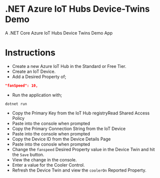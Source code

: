 # .NET Azure IoT Hubs Device-Twins Demo

A .NET Core Azure IoT Hubs Device Twins Demo App

# Instructions

- Create a new Azure IoT Hub in the Standard or Free Tier.
- Create an IoT Device.
- Add a Desired Property of;

```JSON
"fanSpeed": 10,
```

- Run the application with;

```
dotnet run
```

- Copy the Primary Key from the IoT Hub registryRead Shared Access Policy
- Paste into the console when prompted
- Copy the Primary Connection String from the IoT Device
- Paste into the console when prompted
- Copy the Device ID from the Device Details Page
- Paste into the conosle when prompted
- Change the `fanspeed` Desired Property value in the Device Twin and hit the `Save` button.
- View the change in the console.
- Enter a value for the Cooler Control.
- Refresh the Device Twin and view the `coolerOn` Reported Property.